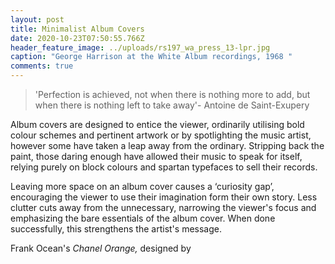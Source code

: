 ```yaml
---
layout: post
title: Minimalist Album Covers
date: 2020-10-23T07:50:55.766Z
header_feature_image: ../uploads/rs197_wa_press_13-lpr.jpg
caption: "George Harrison at the White Album recordings, 1968 "
comments: true
---
```

>  'Perfection is achieved, not when there is nothing more to add, but when there is nothing left to take away'- Antoine de Saint-Exupery 

Album covers are designed to entice the viewer, ordinarily utilising bold colour schemes and pertinent artwork or by spotlighting the music artist, however some have taken a leap away from the ordinary. Stripping back the paint, those daring enough have allowed their music to speak for itself, relying purely on block colours and spartan typefaces to sell their records.

Leaving more space on an album cover causes a ‘curiosity gap’, encouraging the viewer to use their imagination form their own story. Less clutter cuts away from the unnecessary, narrowing the viewer's focus and emphasizing the bare essentials of the album cover. When done successfully, this strengthens the artist's message. 

Frank Ocean's *Chanel Orange,* designed by